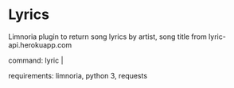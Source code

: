 # Lyrics
Limnoria plugin to return song lyrics by artist, song title from lyric-api.herokuapp.com

command: lyric <artist> | <song title>

requirements: limnoria, python 3, requests
